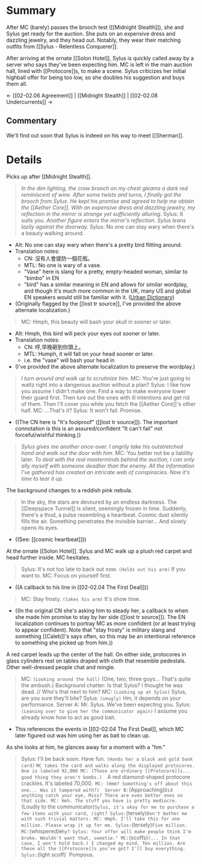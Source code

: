 # Summary
After MC (barely) passes the brooch test ([[Midnight Stealth]]), she and Sylus get ready for the auction. She puts on an expensive dress and dazzling jewelry, and they head out. Notably, they wear their matching outfits from [[Sylus - Relentless Conquerer]].

After arriving at the ornate [[Solon Hotel]], Sylus is quickly called away by a server who says they've been expecting him. MC is left in the main auction hall, lined with [[Protocore]]s, to make a scene. Sylus criticizes her initial highball offer for being too low, so she doubles his suggestion and buys them all.

← [[02-02.06 Agreement]] | [[Midnight Stealth]] | [[02-02.08 Undercurrents]] →
## Commentary
We'll find out soon that Sylus is indeed on his way to meet [[Sherman]].

# Details
Picks up after [[Midnight Stealth]].

>*In the dim lighting, the crow brooch on my chest gleams a dark red reminiscent of wine. After some twists and turns, I finally got the brooch from Sylus. He kept his promise and agreed to help me obtain the [[Aether Core]]. With an expensive dress and dazzling jewelry, my reflection in the mirror is strange yet sufficiently alluring.*
>Sylus: It suits you.
>*Another figure enters the mirror's reflection. Sylus leans lazily against the doorway.*
>Sylus: No one can stay wary when there's a beauty walking around.
* Alt: No one can stay wary when there's a pretty bird flitting around.
* Translation notes:
	* CN: 沒有人會提防一個花瓶。
	* MTL: No one is wary of a vase.
	* "Vase" here is slang for a pretty, empty-headed woman, similar to "bimbo" in EN
	* "bird" has a similar meaning in EN and allows for similar wordplay, and though it's much more common in the UK, many US and global EN speakers would still be familiar with it. ([Urban Dictionary](https://www.urbandictionary.com/define.php?term=bird))
* (Originally flagged by the [[lost tr source]], I've provided the above alternate localization.)
> MC: Hmph, this beauty will bash your skull in sooner or later.
* Alt: Hmph, this bird will peck your eyes out sooner or later.
* Translation notes:
	* CN: 哼,早晚砸到你頭上。
	* MTL: Humph, it will fall on your head sooner or later.
	* i.e. the "vase" will bash your head in
* (I've provided the above alternate localization to preserve the wordplay.)

> *I turn around and walk up to scrutinize him.*
> MC: You're just going to waltz right into a dangerous auction without a plan?
> Sylus: I like how you assume I didn't make one. Find a way to make everyone lower their guard first. Then lure out the ones with ill intentions and get rid of them. Then I'll cover you while you fetch the [[Aether Core]]'s other half.
> MC: ...That's it?
> Sylus: It won't fail. Promise.
* ((The CN here is "It's foolproof" ([[lost tr source]]). The important connotation is this is an assured/confident "It can't fail" not forceful/wishful thinking.))

> *Sylus gives me another once-over. I angrily take his outstretched hand and walk out the door with him.*
> MC: You better not be a liability later.
> *To deal with the real masterminds behind the auction, I can only ally myself with someone deadlier than the enemy. All the information I've gathered has created an intricate web of conspiracies. Now it's time to tear it up.*

The background changes to a reddish pink nebula.
> In the sky, the stars are devoured by an endless darkness.
> The [[Deepspace Tunnel]] is silent, seemingly frozen in time. Suddenly, there's a thud, a pulse resembling a heartbeat.
> Cosmic dust silently fills the air. Something penetrates the invisible barrier...
> And slowly opens its eyes.
* ((See: [[cosmic heartbeat]]))

At the ornate [[Solon Hotel]]. Sylus and MC walk up a plush red carpet and head further inside. MC hesitates.
> Sylus: It's not too late to back out now. `(Holds out his arm)` If you want to.
> MC: Focus on yourself first.
* ((A callback to his line in [[02-02.04 The First Deal]]))
 > MC: Stay frosty. `(takes his arm)` It's show time.
* ((In the original CN she's asking him to steady her, a callback to when she made him promise to stay by her side ([[lost tr source]]). The EN localization continues to portray MC as more confident (or at least trying to appear confident). Note that "stay frosty" is military slang and something [[Caleb]]'s says often, so this may be an intentional reference to something she picked up from him.))

A red carpet leads up the center of the hall. On either side, protocores in glass cylinders rest on tables draped with cloth that resemble pedestals. Other well-dressed people chat and mingle.

> MC: `(Looking around the hall)` (One, two, three guys... That's quite the ambush.)
> Background chatter: Is that Sylus? I thought he was dead. // Who's that next to him?
> MC: `(Looking up at Sylus)` Sylus, are you sure they'll bite?
> Sylus: `(smugly)` Hm, it depends on your performance.
> Server A: Mr. Sylus. We've been expecting you.
> Sylus: `(Leaning over to give her the communicator again)` I assume you already know how to act as good bait.
* This references the events in [[02-02.04 The First Deal]], which MC later figured out was him using her as bait to clean up.

As she looks at him, he glances away for a moment with a "hm."
> Sylus: I'll be back soon. Have fun. `(Hands her a black and gold bank card)`
> `MC takes the card and walks along the displayed protocores. One is labeled 92,000
> MC: (These are ordinary [[Protocore]]s... good thing they aren't bombs.) 
> `A red diamond-shaped protocore crackles. It's labeled 70,000.` 
> MC: (Hmm? Something's off about this one... Was it tampered with?) 
> Server B: `(Approaching)` Did anything catch your eye, Miss? There are even better ones on that side.
> MC: Heh. The stuff you have is pretty mediocre. `(Loudly to the communicator)` Sylus, it's okay for me to purchase a few items with your card, right?
> Sylus: `(tersely)` Don't bother me with such trivial matters.
> MC: Hmph. I'll take this for one million. Please wrap it up for me.
> Sylus: `(tersely)` Five million.
> MC: `(whispered)` Why?
> Sylus: Your offer will make people think I'm broke. Wouldn't want that, sweetie."
> MC: `(scoffs)` (... In that case, I won't hold back.) I changed my mind. Ten million. Are these all the [[Protocore]]s you've got? I'll buy everything.
> Sylus: `(light scoff)` Pompous.

